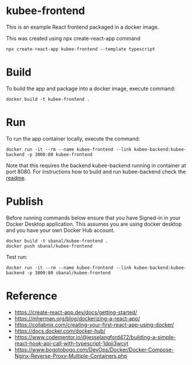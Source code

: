 
# kubee-frontend

This is an example React frontend packaged in a docker image.

This was created using npx create-react-app command
```
npx create-react-app kubee-frontend --template typescript
```

# Build

To build the app and package into a docker image, execute command:
```
docker build -t kubee-frontend .
```

# Run

To run the app container locally, execute the command:
```
docker run -it --rm --name kubee-frontend --link kubee-backend:kubee-backend -p 3000:80 kubee-frontend
```

Note that this requires the backend kubee-backend running in container at port 8080.
For instructions how to build and run kubee-backend check the [readme](https://github.com/sbanal/kubee-backend).


# Publish

Before running commands below ensure that you have Signed-in in your Docker Desktop application.
This assumes you are using docker desktop and you have your own Docker Hub account.

```
docker build -t sbanal/kubee-frontend .
docker push sbanal/kubee-frontend
```

Test run:
```
docker run -it --rm --name kubee-frontend --link kubee-backend:kubee-backend -p 3000:80 sbanal/kubee-frontend
```

# Reference

* https://create-react-app.dev/docs/getting-started/
* https://mherman.org/blog/dockerizing-a-react-app/
* https://collabnix.com/creating-your-first-react-app-using-docker/
* https://docs.docker.com/docker-hub/
* https://www.codementor.io/@jesselangford472/building-a-simple-react-hook-api-call-with-typescript-1dpji3wcyt
* https://www.bogotobogo.com/DevOps/Docker/Docker-Compose-Nginx-Reverse-Proxy-Multiple-Containers.php
